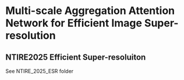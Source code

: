 # Multi-scale Aggregation Attention Network for Efficient Image Super-resolution


## NTIRE2025 Efficient Super-resoluiton

See NTIRE_2025_ESR folder
